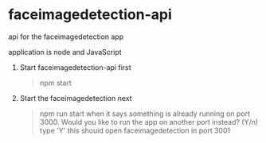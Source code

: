 # faceimagedetection-api
api for the faceimagedetection app

application is node and JavaScript

1. Start faceimagedetection-api first 
    > npm start 
2. Start the faceimagedetection next
    > npm run start
    when it says something is already running on port 3000. Would you like to run the app on another port instead? (Y/n) type 'Y'
    this shouid open faceimagedetection in port 3001

